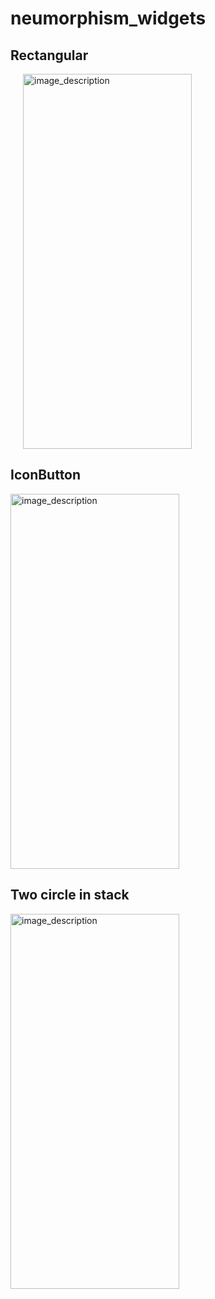 # neumorphism_widgets

## Rectangular
<p align="left">
  <img style="margin-left: 20px;" src="https://github.com/Muntasir89/Neumorphism/assets/78687005/4dfde2be-9b51-4b49-b441-427f4eba46f7" alt="image_description" width="270" height="600"/>
</p>

## IconButton
<p align="left">
  <img src="https://github.com/Muntasir89/Neumorphism/assets/78687005/93914205-82d9-46e2-99e3-1d7107a2e8ba" alt="image_description" width="270" height="600" />
</p>

## Two circle in stack
<p align="left">
  <img src="https://github.com/Muntasir89/Neumorphism/assets/78687005/b91e2192-b924-4462-8477-346ca1881310" alt="image_description" width="270" height="600" />
</p>

